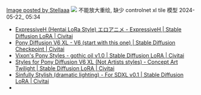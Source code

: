 [Image posted by Stellaaa](https://civitai.com/images/9679258) ![](https://image.civitai.com/xG1nkqKTMzGDvpLrqFT7WA/4b4ad911-c1dd-46fd-b5ee-7057028ddd07/width=1408/2024-04-06-021053_ponyDiffusionV6XL_v6StartWithThisOne_3673610310_euler_ancestral.karras.25_cfg7.0_USX_FD.jpeg)
不能放大重绘, 缺少 controlnet xl tile 模型
2024-05-22_ 05:34
- [ExpressiveH (Hentai LoRa Style) エロアニメ - ExpressiveH | Stable Diffusion LoRA | Civitai](https://civitai.com/models/341353/expressiveh-hentai-lora-style?modelVersionId=382152)
- [Pony Diffusion V6 XL - V6 (start with this one) | Stable Diffusion Checkpoint | Civitai](https://civitai.com/models/257749/pony-diffusion-v6-xl?modelVersionId=290640)
- [Vixon's Pony Styles - gothic oil v1.0 | Stable Diffusion LoRA | Civitai](https://civitai.com/models/352581/vixons-pony-styles?modelVersionId=394299)
- [Styles for Pony Diffusion V6 XL (Not Artists styles) - Concept Art Twilight | Stable Diffusion LoRA | Civitai](https://civitai.com/models/264290/styles-for-pony-diffusion-v6-xl-not-artists-styles?modelVersionId=330475)
- [Sinfully Stylish (dramatic lighting) - For SDXL v0.1 | Stable Diffusion LoRA | Civitai](https://civitai.com/models/340248/sinfully-stylish-dramatic-lighting?modelVersionId=407532)
- 
